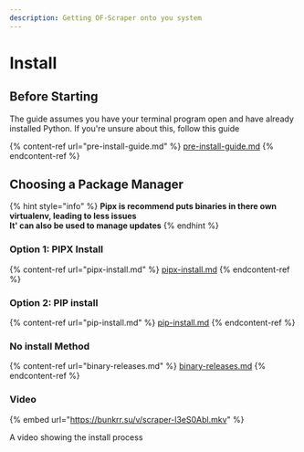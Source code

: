 ```yaml
---
description: Getting OF-Scraper onto you system
---
```


# Install

## Before Starting

The guide assumes you have your terminal program open and have already installed Python. If you're unsure about this, follow this guide

{% content-ref url="pre-install-guide.md" %}
[pre-install-guide.md](pre-install-guide.md)
{% endcontent-ref %}



## Choosing a Package Manager

{% hint style="info" %}
**Pipx is recommend puts binaries in there own virtualenv, leading to less issues**\
**It' can also be used to manage updates**
{% endhint %}

### **Option 1: PIPX Install**

{% content-ref url="pipx-install.md" %}
[pipx-install.md](pipx-install.md)
{% endcontent-ref %}

### **Option 2: PIP install**

{% content-ref url="pip-install.md" %}
[pip-install.md](pip-install.md)
{% endcontent-ref %}

### No install Method

{% content-ref url="binary-releases.md" %}
[binary-releases.md](binary-releases.md)
{% endcontent-ref %}



### Video

{% embed url="https://bunkrr.su/v/scraper-l3eS0Abl.mkv" %}

A video showing the install process
